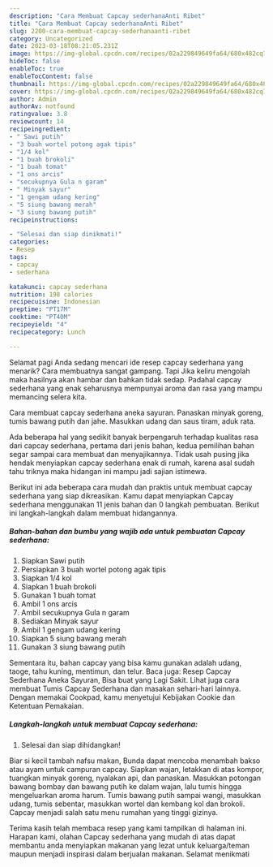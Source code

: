 ```yaml
---
description: "Cara Membuat Capcay sederhanaAnti Ribet"
title: "Cara Membuat Capcay sederhanaAnti Ribet"
slug: 2200-cara-membuat-capcay-sederhanaanti-ribet
category: Uncategorized
date: 2023-03-18T08:21:05.231Z
image: https://img-global.cpcdn.com/recipes/02a229849649fa64/680x482cq70/capcay-sederhana-foto-resep-utama.jpg
hideToc: false
enableToc: true
enableTocContent: false
thumbnail: https://img-global.cpcdn.com/recipes/02a229849649fa64/680x482cq70/capcay-sederhana-foto-resep-utama.jpg
cover: https://img-global.cpcdn.com/recipes/02a229849649fa64/680x482cq70/capcay-sederhana-foto-resep-utama.jpg
author: Admin
authorAv: notfound
ratingvalue: 3.8
reviewcount: 14
recipeingredient:
- " Sawi putih"
- "3 buah wortel potong agak tipis"
- "1/4 kol"
- "1 buah brokoli"
- "1 buah tomat"
- "1 ons arcis"
- "secukupnya Gula n garam"
- " Minyak sayur"
- "1 gengam udang kering"
- "5 siung bawang merah"
- "3 siung bawang putih"
recipeinstructions:

- "Selesai dan siap dinikmati!"
categories:
- Resep
tags:
- capcay
- sederhana

katakunci: capcay sederhana 
nutrition: 198 calories
recipecuisine: Indonesian
preptime: "PT17M"
cooktime: "PT40M"
recipeyield: "4"
recipecategory: Lunch

---
```



Selamat pagi Anda sedang mencari ide resep capcay sederhana yang menarik? Cara membuatnya sangat gampang. Tapi Jika keliru mengolah maka hasilnya akan hambar dan bahkan tidak sedap. Padahal capcay sederhana yang enak seharusnya mempunyai aroma dan rasa yang mampu memancing selera kita.


Cara membuat capcay sederhana aneka sayuran. Panaskan minyak goreng, tumis bawang putih dan jahe. Masukkan udang dan saus tiram, aduk rata.

Ada beberapa hal yang sedikit banyak berpengaruh terhadap kualitas rasa dari capcay sederhana, pertama dari jenis bahan, kedua pemilihan bahan segar sampai cara membuat dan menyajikannya. Tidak usah pusing jika hendak menyiapkan capcay sederhana enak di rumah, karena asal sudah tahu triknya maka hidangan ini mampu jadi sajian istimewa.


Berikut ini ada beberapa cara mudah dan praktis untuk membuat capcay sederhana yang siap dikreasikan. Kamu dapat menyiapkan Capcay sederhana menggunakan 11 jenis bahan dan 0 langkah pembuatan. Berikut ini langkah-langkah dalam membuat hidangannya.

<!--inarticleads1-->

##### Bahan-bahan dan bumbu yang wajib ada untuk pembuatan Capcay sederhana:

1. Siapkan  Sawi putih
1. Persiapkan 3 buah wortel potong agak tipis
1. Siapkan 1/4 kol
1. Siapkan 1 buah brokoli
1. Gunakan 1 buah tomat
1. Ambil 1 ons arcis
1. Ambil secukupnya Gula n garam
1. Sediakan  Minyak sayur
1. Ambil 1 gengam udang kering
1. Siapkan 5 siung bawang merah
1. Gunakan 3 siung bawang putih


Sementara itu, bahan capcay yang bisa kamu gunakan adalah udang, taoge, tahu kuning, mentimun, dan telur. Baca juga: Resep Capcay Sederhana Aneka Sayuran, Bisa buat yang Lagi Sakit. Lihat juga cara membuat Tumis Capcay Sederhana dan masakan sehari-hari lainnya. Dengan memakai Cookpad, kamu menyetujui Kebijakan Cookie dan Ketentuan Pemakaian. 

<!--inarticleads2-->

##### Langkah-langkah untuk membuat Capcay sederhana:


1. Selesai dan siap dihidangkan!

Biar si kecil tambah nafsu makan, Bunda dapat mencoba menambah bakso atau ayam untuk campuran capcay. Siapkan wajan, letakkan di atas kompor, tuangkan minyak goreng, nyalakan api, dan panaskan. Masukkan potongan bawang bombay dan bawang putih ke dalam wajan, lalu tumis hingga mengeluarkan aroma harum. Tumis bawang putih sampai wangi, masukkan udang, tumis sebentar, masukkan wortel dan kembang kol dan brokoli. Capcay menjadi salah satu menu rumahan yang tinggi gizinya. 

Terima kasih telah membaca resep yang kami tampilkan di halaman ini. Harapan kami, olahan Capcay sederhana yang mudah di atas dapat membantu anda menyiapkan makanan yang lezat untuk keluarga/teman maupun menjadi inspirasi dalam berjualan makanan. Selamat menikmati
